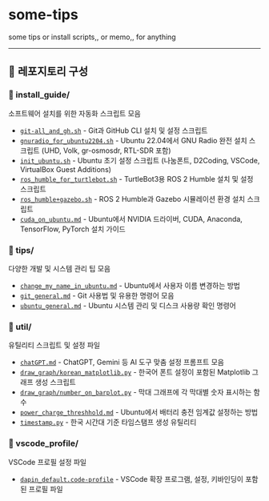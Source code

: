 # some-tips
some tips or install scripts,, or memo,, for anything

---

## 📁 레포지토리 구성

### 📂 install_guide/
소프트웨어 설치를 위한 자동화 스크립트 모음

- [`git-all_and_gh.sh`](install_guide/git-all_and_gh.sh) - Git과 GitHub CLI 설치 및 설정 스크립트
- [`gnuradio_for_ubuntu2204.sh`](install_guide/gnuradio_for_ubuntu2204.sh) - Ubuntu 22.04에서 GNU Radio 완전 설치 스크립트 (UHD, Volk, gr-osmosdr, RTL-SDR 포함)
- [`init_ubuntu.sh`](install_guide/init_ubuntu.sh) - Ubuntu 초기 설정 스크립트 (나눔폰트, D2Coding, VSCode, VirtualBox Guest Additions)
- [`ros_humble_for_turtlebot.sh`](install_guide/ros_humble_for_turtlebot.sh) - TurtleBot3용 ROS 2 Humble 설치 및 설정 스크립트
- [`ros_humble+gazebo.sh`](install_guide/ros_humble+gazebo.sh) - ROS 2 Humble과 Gazebo 시뮬레이션 환경 설치 스크립트
- [`cuda_on_ubuntu.md`](install_guide/cuda_on_ubuntu.md) - Ubuntu에서 NVIDIA 드라이버, CUDA, Anaconda, TensorFlow, PyTorch 설치 가이드

### 📂 tips/
다양한 개발 및 시스템 관리 팁 모음

- [`change_my_name_in_ubuntu.md`](tips/change_my_name_in_ubuntu.md) - Ubuntu에서 사용자 이름 변경하는 방법
- [`git_general.md`](tips/git_general.md) - Git 사용법 및 유용한 명령어 모음
- [`ubuntu_general.md`](tips/ubuntu_general.md) - Ubuntu 시스템 관리 및 디스크 사용량 확인 명령어

### 📂 util/
유틸리티 스크립트 및 설정 파일

- [`chatGPT.md`](util/chatGPT.md) - ChatGPT, Gemini 등 AI 도구 맞춤 설정 프롬프트 모음
- [`draw_graph/korean_matplotlib.py`](util/draw_graph/korean_matplotlib.py) - 한국어 폰트 설정이 포함된 Matplotlib 그래프 생성 스크립트
- [`draw_graph/number_on_barplot.py`](util/draw_graph/number_on_barplot.py) - 막대 그래프에 각 막대별 숫자 표시하는 함수
- [`power_charge_threshhold.md`](util/power_charge_threshhold.md) - Ubuntu에서 배터리 충전 임계값 설정하는 방법
- [`timestamp.py`](util/timestamp.py) - 한국 시간대 기준 타임스탬프 생성 유틸리티

### 📂 vscode_profile/
VSCode 프로필 설정 파일

- [`dapin_default.code-profile`](vscode_profile/dapin_default.code-profile) - VSCode 확장 프로그램, 설정, 키바인딩이 포함된 프로필 파일

